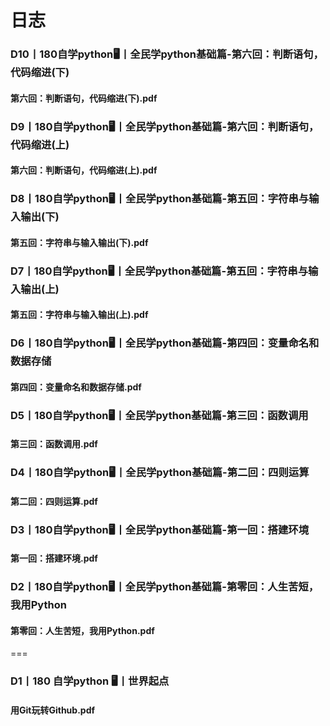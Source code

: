 # 日志
### D10丨180自学python🖥丨全民学python基础篇-第六回：判断语句，代码缩进(下)
#### 第六回：判断语句，代码缩进(下).pdf
### D9丨180自学python🖥丨全民学python基础篇-第六回：判断语句，代码缩进(上)
#### 第六回：判断语句，代码缩进(上).pdf
### D8丨180自学python🖥丨全民学python基础篇-第五回：字符串与输入输出(下)
#### 第五回：字符串与输入输出(下).pdf
### D7丨180自学python🖥丨全民学python基础篇-第五回：字符串与输入输出(上)
#### 第五回：字符串与输入输出(上).pdf
### D6丨180自学python🖥丨全民学python基础篇-第四回：变量命名和数据存储
#### 第四回：变量命名和数据存储.pdf
### D5丨180自学python🖥丨全民学python基础篇-第三回：函数调用
#### 第三回：函数调用.pdf
### D4丨180自学python🖥丨全民学python基础篇-第二回：四则运算
#### 第二回：四则运算.pdf
### D3丨180自学python🖥丨全民学python基础篇-第一回：搭建环境
#### 第一回：搭建环境.pdf
### D2丨180自学python🖥丨全民学python基础篇-第零回：人生苦短，我用Python
#### 第零回：人生苦短，我用Python.pdf
===
### D1丨180 自学python 🖥丨世界起点
#### 用Git玩转Github.pdf
